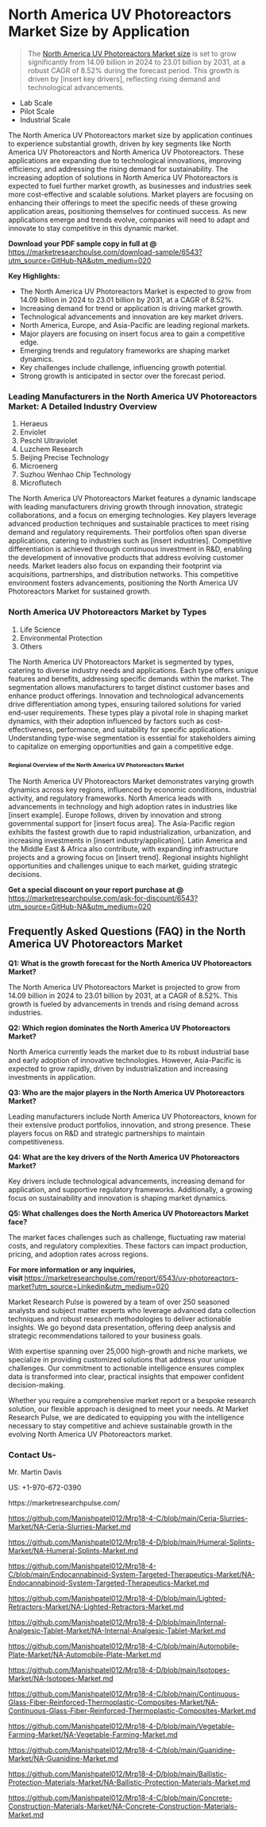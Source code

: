 <h1>North America UV Photoreactors Market&nbsp;Size by Application</h1><blockquote><p>The <a href="https://marketresearchpulse.com/download-sample/6543?utm_source=GitHub-NA&amp;utm_medium=020">North America UV Photoreactors Market size</a> is set to grow significantly from 14.09 billion in 2024 to 23.01 billion by 2031, at a robust CAGR of 8.52% during the forecast period. This growth is driven by [insert key drivers], reflecting rising demand and technological advancements.</p></blockquote><ul><li>Lab Scale<li> Pilot Scale<li> Industrial Scale</li></ul><p>The North America UV Photoreactors market size by application continues to experience substantial growth, driven by key segments like North America UV Photoreactors and North America UV Photoreactors. These applications are expanding due to technological innovations, improving efficiency, and addressing the rising demand for sustainability. The increasing adoption of solutions in North America UV Photoreactors is expected to fuel further market growth, as businesses and industries seek more cost-effective and scalable solutions. Market players are focusing on enhancing their offerings to meet the specific needs of these growing application areas, positioning themselves for continued success. As new applications emerge and trends evolve, companies will need to adapt and innovate to stay competitive in this dynamic market.</p><p><strong>Download your PDF sample copy in full at @ </strong><a href="https://marketresearchpulse.com/download-sample/6543?utm_source=GitHub-NA&amp;utm_medium=020">https://marketresearchpulse.com/download-sample/6543?utm_source=GitHub-NA&amp;utm_medium=020</a></p><p><strong>Key Highlights: </strong></p><ul><li>The North America UV Photoreactors Market is expected to grow from 14.09 billion in 2024 to 23.01 billion by 2031, at a CAGR of 8.52%.</li><li>Increasing demand for trend or application is driving market growth.</li><li>Technological advancements and innovation are key market drivers.</li><li>North America, Europe, and Asia-Pacific are leading regional markets.</li><li>Major players are focusing on insert focus area to gain a competitive edge.</li><li>Emerging trends and regulatory frameworks are shaping market dynamics.</li><li>Key challenges include challenge, influencing growth potential.</li><li>Strong growth is anticipated in sector over the forecast period.</li></ul><h3>Leading Manufacturers in the North America UV Photoreactors Market: A Detailed Industry Overview</h3><ol><li>Heraeus</li><li>Enviolet</li><li>Peschl Ultraviolet</li><li>Luzchem Research</li><li>Beijing Precise Technology</li><li>Microenerg</li><li>Suzhou Wenhao Chip Technology</li><li>Microflutech</li></ol><div class="flex max-w-full flex-col flex-grow"><div class="min-h-8 text-message flex w-full flex-col items-end gap-2 whitespace-normal break-words [.text-message+&amp;]:mt-5" dir="auto" data-message-author-role="assistant" data-message-id="fd8432e4-4910-450d-b182-61b7bfb0a01f" data-message-model-slug="gpt-4o"><div class="flex w-full flex-col gap-1 empty:hidden first:pt-[3px]"><div class="markdown prose w-full break-words dark:prose-invert light"><p>The North America UV Photoreactors Market features a dynamic landscape with leading manufacturers driving growth through innovation, strategic collaborations, and a focus on emerging technologies. Key players leverage advanced production techniques and sustainable practices to meet rising demand and regulatory requirements. Their portfolios often span diverse applications, catering to industries such as [insert industries]. Competitive differentiation is achieved through continuous investment in R&amp;D, enabling the development of innovative products that address evolving customer needs. Market leaders also focus on expanding their footprint via acquisitions, partnerships, and distribution networks. This competitive environment fosters advancements, positioning the North America UV Photoreactors Market for sustained growth.</p></div></div></div></div><h3>North America UV Photoreactors Market by Types</h3><ol><li>Life Science<li> Environmental Protection<li> Others</li></ol><div class="flex max-w-full flex-col flex-grow"><div class="min-h-8 text-message flex w-full flex-col items-end gap-2 whitespace-normal break-words [.text-message+&amp;]:mt-5" dir="auto" data-message-author-role="assistant" data-message-id="084470be-0bb7-4664-bddf-5156b4f41249" data-message-model-slug="gpt-4o-mini"><div class="flex w-full flex-col gap-1 empty:hidden first:pt-[3px]"><div class="markdown prose w-full break-words dark:prose-invert light"><p>The North America UV Photoreactors Market is segmented by types, catering to diverse industry needs and applications. Each type offers unique features and benefits, addressing specific demands within the market. The segmentation allows manufacturers to target distinct customer bases and enhance product offerings. Innovation and technological advancements drive differentiation among types, ensuring tailored solutions for varied end-user requirements. These types play a pivotal role in shaping market dynamics, with their adoption influenced by factors such as cost-effectiveness, performance, and suitability for specific applications. Understanding type-wise segmentation is essential for stakeholders aiming to capitalize on emerging opportunities and gain a competitive edge.</p></div></div></div></div><h3><span style="font-size: 11px;">Regional Overview of the North America UV Photoreactors Market</span></h3><div class="flex max-w-full flex-col flex-grow"><div class="min-h-8 text-message flex w-full flex-col items-end gap-2 whitespace-normal break-words [.text-message+&amp;]:mt-5" dir="auto" data-message-author-role="assistant" data-message-id="e9038762-ce64-4e30-91c9-9bd413514231" data-message-model-slug="gpt-4o-mini"><div class="flex w-full flex-col gap-1 empty:hidden first:pt-[3px]"><div class="markdown prose w-full break-words dark:prose-invert light"><p>The North America UV Photoreactors Market demonstrates varying growth dynamics across key regions, influenced by economic conditions, industrial activity, and regulatory frameworks. North America leads with advancements in technology and high adoption rates in industries like [insert example]. Europe follows, driven by innovation and strong governmental support for [insert focus area]. The Asia-Pacific region exhibits the fastest growth due to rapid industrialization, urbanization, and increasing investments in [insert industry/application]. Latin America and the Middle East &amp; Africa also contribute, with expanding infrastructure projects and a growing focus on [insert trend]. Regional insights highlight opportunities and challenges unique to each market, guiding strategic decisions.</p></div></div></div></div><p><strong>Get a special discount on your report purchase at @ </strong><a href="https://marketresearchpulse.com/ask-for-discount/6543?utm_source=GitHub-NA&amp;utm_medium=020">https://marketresearchpulse.com/ask-for-discount/6543?utm_source=GitHub-NA&amp;utm_medium=020</a></p><h2>Frequently Asked Questions (FAQ) in the North America UV Photoreactors Market</h2><p><strong>Q1: What is the growth forecast for the North America UV Photoreactors Market?</strong></p><p>The North America UV Photoreactors Market is projected to grow from 14.09 billion in 2024 to 23.01 billion by 2031, at a CAGR of 8.52%. This growth is fueled by advancements in trends and rising demand across industries.</p><p><strong>Q2: Which region dominates the North America UV Photoreactors Market?</strong></p><p>North America currently leads the market due to its robust industrial base and early adoption of innovative technologies. However, Asia-Pacific is expected to grow rapidly, driven by industrialization and increasing investments in application.</p><p><strong>Q3: Who are the major players in the North America UV Photoreactors Market?</strong></p><p>Leading manufacturers include North America UV Photoreactors, known for their extensive product portfolios, innovation, and strong presence. These players focus on R&amp;D and strategic partnerships to maintain competitiveness.</p><p><strong>Q4: What are the key drivers of the North America UV Photoreactors Market?</strong></p><p>Key drivers include technological advancements, increasing demand for application, and supportive regulatory frameworks. Additionally, a growing focus on sustainability and innovation is shaping market dynamics.</p><p><strong>Q5: What challenges does the North America UV Photoreactors Market face?</strong></p><p>The market faces challenges such as challenge, fluctuating raw material costs, and regulatory complexities. These factors can impact production, pricing, and adoption rates across regions.</p><p><strong>For more information or any inquiries, visit&nbsp;</strong><a href="https://marketresearchpulse.com/report/6543/uv-photoreactors-market?utm_source=Linkedin&utm_medium=020">https://marketresearchpulse.com/report/6543/uv-photoreactors-market?utm_source=Linkedin&utm_medium=020</a></p><p>Market Research Pulse is powered by a team of over 250 seasoned analysts and subject matter experts who leverage advanced data collection techniques and robust research methodologies to deliver actionable insights. We go beyond data presentation, offering deep analysis and strategic recommendations tailored to your business goals.</p><p>With expertise spanning over 25,000 high-growth and niche markets, we specialize in providing customized solutions that address your unique challenges. Our commitment to actionable intelligence ensures complex data is transformed into clear, practical insights that empower confident decision-making.</p><p>Whether you require a comprehensive market report or a bespoke research solution, our flexible approach is designed to meet your needs. At Market Research Pulse, we are dedicated to equipping you with the intelligence necessary to stay competitive and achieve sustainable growth in the evolving North America UV Photoreactors market.</p><h3><strong>Contact Us-</strong></h3><p>Mr. Martin Davis</p><p>US: +1-970-672-0390</p><p>https://marketresearchpulse.com/</p><p><a href="https://github.com/Manishpatel012/Mrp18-4-C/blob/main/Ceria-Slurries-Market/NA-Ceria-Slurries-Market.md">https://github.com/Manishpatel012/Mrp18-4-C/blob/main/Ceria-Slurries-Market/NA-Ceria-Slurries-Market.md</a></p><p><a href="https://github.com/Manishpatel012/Mrp18-4-D/blob/main/Humeral-Splints-Market/NA-Humeral-Splints-Market.md">https://github.com/Manishpatel012/Mrp18-4-D/blob/main/Humeral-Splints-Market/NA-Humeral-Splints-Market.md</a></p><p><a href="https://github.com/Manishpatel012/Mrp18-4-C/blob/main/Endocannabinoid-System-Targeted-Therapeutics-Market/NA-Endocannabinoid-System-Targeted-Therapeutics-Market.md">https://github.com/Manishpatel012/Mrp18-4-C/blob/main/Endocannabinoid-System-Targeted-Therapeutics-Market/NA-Endocannabinoid-System-Targeted-Therapeutics-Market.md</a></p><p><a href="https://github.com/Manishpatel012/Mrp18-4-D/blob/main/Lighted-Retractors-Market/NA-Lighted-Retractors-Market.md">https://github.com/Manishpatel012/Mrp18-4-D/blob/main/Lighted-Retractors-Market/NA-Lighted-Retractors-Market.md</a></p><p><a href="https://github.com/Manishpatel012/Mrp18-4-D/blob/main/Internal-Analgesic-Tablet-Market/NA-Internal-Analgesic-Tablet-Market.md">https://github.com/Manishpatel012/Mrp18-4-D/blob/main/Internal-Analgesic-Tablet-Market/NA-Internal-Analgesic-Tablet-Market.md</a></p><p><a href="https://github.com/Manishpatel012/Mrp18-4-C/blob/main/Automobile-Plate-Market/NA-Automobile-Plate-Market.md">https://github.com/Manishpatel012/Mrp18-4-C/blob/main/Automobile-Plate-Market/NA-Automobile-Plate-Market.md</a></p><p><a href="https://github.com/Manishpatel012/Mrp18-4-D/blob/main/Isotopes-Market/NA-Isotopes-Market.md">https://github.com/Manishpatel012/Mrp18-4-D/blob/main/Isotopes-Market/NA-Isotopes-Market.md</a></p><p><a href="https://github.com/Manishpatel012/Mrp18-4-C/blob/main/Continuous-Glass-Fiber-Reinforced-Thermoplastic-Composites-Market/NA-Continuous-Glass-Fiber-Reinforced-Thermoplastic-Composites-Market.md">https://github.com/Manishpatel012/Mrp18-4-C/blob/main/Continuous-Glass-Fiber-Reinforced-Thermoplastic-Composites-Market/NA-Continuous-Glass-Fiber-Reinforced-Thermoplastic-Composites-Market.md</a></p><p><a href="https://github.com/Manishpatel012/Mrp18-4-D/blob/main/Vegetable-Farming-Market/NA-Vegetable-Farming-Market.md">https://github.com/Manishpatel012/Mrp18-4-D/blob/main/Vegetable-Farming-Market/NA-Vegetable-Farming-Market.md</a></p><p><a href="https://github.com/Manishpatel012/Mrp18-4-C/blob/main/Guanidine-Market/NA-Guanidine-Market.md">https://github.com/Manishpatel012/Mrp18-4-C/blob/main/Guanidine-Market/NA-Guanidine-Market.md</a></p><p><a href="https://github.com/Manishpatel012/Mrp18-4-D/blob/main/Ballistic-Protection-Materials-Market/NA-Ballistic-Protection-Materials-Market.md">https://github.com/Manishpatel012/Mrp18-4-D/blob/main/Ballistic-Protection-Materials-Market/NA-Ballistic-Protection-Materials-Market.md</a></p><p><a href="https://github.com/Manishpatel012/Mrp18-4-C/blob/main/Concrete-Construction-Materials-Market/NA-Concrete-Construction-Materials-Market.md">https://github.com/Manishpatel012/Mrp18-4-C/blob/main/Concrete-Construction-Materials-Market/NA-Concrete-Construction-Materials-Market.md</a></p>
